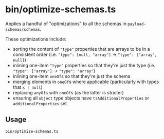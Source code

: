# bin/optimize-schemas.ts

Applies a handful of "optimizations" to all the schemas in
`payload-schemas/schemas`.

These optimizations include:

- sorting the content of `"type"` properties that are arrays to be in a
  consistent order (i.e. `"type": [null, "array"]` -> `"type": ["array", null]`)
- inlining one-item `"type"` properties so that they're just the type (i.e.
  `"type": ["array"]` -> `"type": "array"`)
- inlining one-item `oneOf`s so that they're just the schema
- merging elements in `oneOf`s where applicable (particularly with types that
  `x | null`)
- replacing `anyOf`s with `oneOf`s (as the latter is stricter)
- ensuring all `object` type objects have `tsAdditionalProperties` or
  `additionalProperties` set

## Usage

    bin/optimize-schemas.ts
